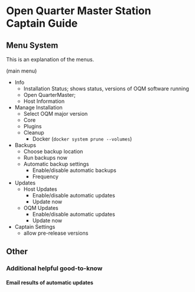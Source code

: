 # Open Quarter Master Station Captain Guide

## Menu System

This is an explanation of the menus.

(main menu)
- Info
  - Installation Status; shows status, versions of OQM software running
  - Open QuarterMaster; 
  - Host Information
- Manage Installation
  - Select OQM major version
  - Core
  - Plugins
  - Cleanup
    - Docker (`docker system prune --volumes`)
- Backups
  - Choose backup location
  - Run backups now
  - Automatic backup settings
    - Enable/disable automatic backups
    - Frequency
- Updates
  - Host Updates
    - Enable/disable automatic updates
    - Update now
  - OQM Updates
    - Enable/disable automatic updates
    - Update now
- Captain Settings
  - allow pre-release versions


## Other

### Additional helpful good-to-know

#### Email results of automatic updates


